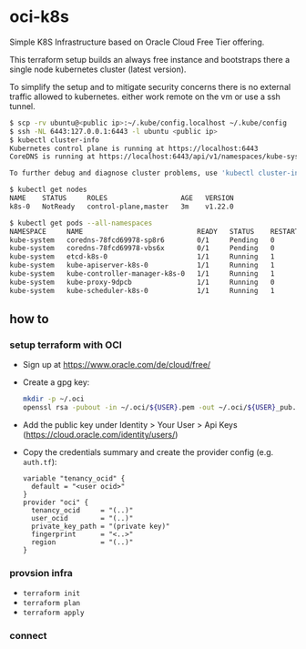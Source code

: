 # oci-k8s
Simple K8S Infrastructure based on Oracle Cloud Free Tier offering.

This terraform setup builds an always free instance and bootstraps there a single node kubernetes cluster (latest version).

To simplify the setup and to mitigate security concerns there is no external traffic allowed to kubernetes. either work remote on the vm or use a ssh tunnel.


```bash
$ scp -rv ubuntu@<public ip>:~/.kube/config.localhost ~/.kube/config
$ ssh -NL 6443:127.0.0.1:6443 -l ubuntu <public ip>
$ kubectl cluster-info
Kubernetes control plane is running at https://localhost:6443
CoreDNS is running at https://localhost:6443/api/v1/namespaces/kube-system/services/kube-dns:dns/proxy

To further debug and diagnose cluster problems, use 'kubectl cluster-info dump'.

$ kubectl get nodes
NAME    STATUS     ROLES                  AGE   VERSION
k8s-0   NotReady   control-plane,master   3m    v1.22.0

$ kubectl get pods --all-namespaces
NAMESPACE     NAME                            READY   STATUS    RESTARTS   AGE
kube-system   coredns-78fcd69978-sp8r6        0/1     Pending   0          3m1s
kube-system   coredns-78fcd69978-vbs6x        0/1     Pending   0          3m1s
kube-system   etcd-k8s-0                      1/1     Running   1          3m1s
kube-system   kube-apiserver-k8s-0            1/1     Running   1          3m
kube-system   kube-controller-manager-k8s-0   1/1     Running   1          3m
kube-system   kube-proxy-9dpcb                1/1     Running   0          3m1s
kube-system   kube-scheduler-k8s-0            1/1     Running   1          3m1s
```

## how to 

### setup terraform with OCI
- Sign up at https://www.oracle.com/de/cloud/free/
- Create a gpg key:
  ```bash
  mkdir -p ~/.oci
  openssl rsa -pubout -in ~/.oci/${USER}.pem -out ~/.oci/${USER}_pub.pem
  ```
- Add the public key under Identity > Your User > Api Keys (https://cloud.oracle.com/identity/users/)
- Copy the credentials summary and create the provider config (e.g. `auth.tf`):
  
  ```hcl
  variable "tenancy_ocid" {
    default = "<user ocid>"
  }
  provider "oci" {
    tenancy_ocid     = "(..)"
    user_ocid        = "(..)"
    private_key_path = "(private key)"
    fingerprint      = "<..>"
    region           = "(..)"
  }
  ```

### provsion infra

- `terraform init`
- `terraform plan`
- `terraform apply`


### connect



```bash

```

